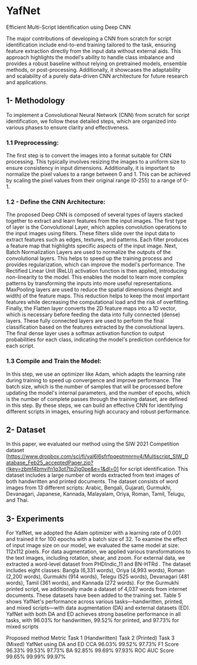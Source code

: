# YafNet
Efficient Multi-Script Identification using Deep CNN

The major contributions of developing a CNN from scratch for script identification include end-to-end training tailored to the task, ensuring feature extraction directly from the input data without external aids. This approach highlights the model's ability to handle class imbalance and provides a robust baseline without relying on pretrained models, ensemble methods, or post-processing. Additionally, it showcases the adaptability and scalability of a purely data-driven CNN architecture for future research and applications.

## **1- Methodology**

To implement a Convolutional Neural Network (CNN) from scratch for script identification, we follow these detailed steps, which are organized into various phases to ensure clarity and effectiveness.
### **1.1 Preprocessing:** 
The first step is to convert the images into a format suitable for CNN processing. This typically involves resizing the images to a uniform size to ensure consistency in input dimensions. Additionally, it is important to normalize the pixel values to a range between 0 and 1. This can be achieved by scaling the pixel values from their original range (0-255) to a range of 0-1.
### **1.2 - Define the CNN Architecture:**
The proposed Deep CNN is composed of several types of layers stacked together to extract and learn features from the input images. The first type of layer is the Convolutional Layer, which applies convolution operations to the input images using filters. These filters slide over the input data to extract features such as edges, textures, and patterns. Each filter produces a feature map that highlights specific aspects of the input image. Next, Batch Normalization Layers are used to normalize the outputs of the convolutional layers. This helps to speed up the training process and provides regularization, which can improve the
model&#39;s performance. The Rectified Linear Unit (ReLU) activation function is then applied, introducing non-linearity to the model. This enables the model to learn more complex patterns by transforming the inputs into more useful representations.
MaxPooling layers are used to reduce the spatial dimensions (height and width) of the feature maps. This reduction helps to keep the most important features while decreasing the computational load and the risk of overfitting. Finally, the Flatten layer converts the 2D feature maps into a 1D vector, which is necessary before feeding the data into fully connected (dense) layers. These fully connected layers
are used to perform the final classification based on the features extracted by the convolutional layers. The final dense layer uses a softmax activation function to output probabilities for each class, indicating the model's prediction confidence for each script.
### **1.3 Compile and Train the Model:**
In this step, we use an optimizer like Adam, which adapts the learning rate during training to speed up convergence and improve performance. The batch size, which is the number of samples that will be processed before updating the model's internal parameters, and the number of epochs, which is the number of complete passes through the training dataset, are
defined in this step. By these steps, we can build an effective CNN for identifying different scripts in images, ensuring high accuracy and robust performance.
## **2- Dataset**
In this paper, we evaluated our method using the SIW 2021 Competition dataset [https://www.dropbox.com/scl/fi/val6l6sfrfpqeptmnrnv4/Multiscript_SIW_Database_Feb25_acceptedPaper.zip?rlkey=zbmf4bmvifn1q3ot7tp2jg0pe&e=1&dl=0] for script identification. This dataset includes a large number of words extracted from text images of both handwritten and printed documents. The dataset consists of word images from 13 different scripts: Arabic, Bengali, Gujarati, Gurmukhi, Devanagari, Japanese, Kannada, Malayalam, Oriya, Roman, Tamil, Telugu, and Thai.
## **3- Experiments**
For YafNet, we adopted the Adam optimizer with a learning rate of 0.001 and trained it for 100 epochs with a batch size of 32. To examine the effect of input image size on our model, we evaluated the same model at size: 112x112 pixels. 
For data augmentation, we applied various transformations to the text images, including rotation, shear, and zoom.
For external data, we extracted a word-level dataset from PHDIndic_11 and BN-HTRd . The dataset includes eight classes: Bangla (6,331 words), Oriya (4,993 words), Roman (2,200 words), Gurmukhi (914 words), Telegu (525 words), Devanagari (481 words), Tamil (361 words), and Kannada (272 words). For the Gurmukhi printed script, we additionally made a dataset of 4,037 words from internet documents. These datasets have been added to the training set.
Table 5 shows YafNet's performance across various tasks—handwritten, printed, and mixed scripts—with data augmentation (DA) and external datasets (ED). YafNet with both DA and ED achieves strong baseline performance in all tasks, with 96.03% for handwritten, 99.52% for printed, and 97.73% for mixed scripts  

Proposed method	                           Metric	             Task 1 (Handwritten)	  Task 2 (Printed)    	Task 3 (Mixed)
YafNet using DA and ED	                   CCA	                96.03%	               99.52%	               97.73%
	                                         F1 Score	            96.33%	               99.53%	               97.73%
	                                         BA	                  92.85%	               99.69%	               97.93%
	                                         ROC AUC Score	      99.65%	               99.99%	               99.97%
